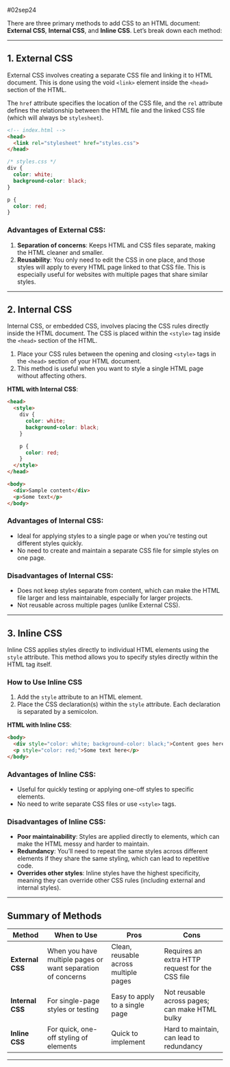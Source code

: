 #02sep24 


There are three primary methods to add CSS to an HTML document: **External CSS**, **Internal CSS**, and **Inline CSS**. Let’s break down each method:

---

## **1. External CSS**

External CSS involves creating a separate CSS file and linking it to HTML document. This is done using the void `<link>` element inside the `<head>` section of the HTML.

The `href` attribute specifies the location of the CSS file, and the `rel` attribute defines the relationship between the HTML file and the linked CSS file (which will always be `stylesheet`).


```html
<!-- index.html -->
<head>
  <link rel="stylesheet" href="styles.css">
</head>
```

```css
/* styles.css */
div {
  color: white;
  background-color: black;
}

p {
  color: red;
}
```

### **Advantages of External CSS**:
1. **Separation of concerns**: Keeps HTML and CSS files separate, making the HTML cleaner and smaller.
2. **Reusability**: You only need to edit the CSS in one place, and those styles will apply to every HTML page linked to that CSS file. This is especially useful for websites with multiple pages that share similar styles.

---

## **2. Internal CSS**

Internal CSS, or embedded CSS, involves placing the CSS rules directly inside the HTML document. The CSS is placed within the `<style>` tag inside the `<head>` section of the HTML.

1. Place your CSS rules between the opening and closing `<style>` tags in the `<head>` section of your HTML document.
2. This method is useful when you want to style a single HTML page without affecting others.


**HTML with Internal CSS**:
```html
<head>
  <style>
    div {
      color: white;
      background-color: black;
    }

    p {
      color: red;
    }
  </style>
</head>

<body>
  <div>Sample content</div>
  <p>Some text</p>
</body>
```

### **Advantages of Internal CSS**:
- Ideal for applying styles to a single page or when you're testing out different styles quickly.
- No need to create and maintain a separate CSS file for simple styles on one page.

### **Disadvantages of Internal CSS**:
- Does not keep styles separate from content, which can make the HTML file larger and less maintainable, especially for larger projects.
- Not reusable across multiple pages (unlike External CSS).

---

## **3. Inline CSS**

Inline CSS applies styles directly to individual HTML elements using the `style` attribute. This method allows you to specify styles directly within the HTML tag itself.

### **How to Use Inline CSS**

1. Add the `style` attribute to an HTML element.
2. Place the CSS declaration(s) within the `style` attribute. Each declaration is separated by a semicolon.

**HTML with Inline CSS**:
```html
<body>
  <div style="color: white; background-color: black;">Content goes here</div>
  <p style="color: red;">Some text here</p>
</body>
```

### **Advantages of Inline CSS**:
- Useful for quickly testing or applying one-off styles to specific elements.
- No need to write separate CSS files or use `<style>` tags.

### **Disadvantages of Inline CSS**:
- **Poor maintainability**: Styles are applied directly to elements, which can make the HTML messy and harder to maintain.
- **Redundancy**: You’ll need to repeat the same styles across different elements if they share the same styling, which can lead to repetitive code.
- **Overrides other styles**: Inline styles have the highest specificity, meaning they can override other CSS rules (including external and internal styles).

---

## **Summary of Methods**

| Method          | When to Use                            | Pros                                  | Cons                                |
|-----------------|----------------------------------------|---------------------------------------|-------------------------------------|
| **External CSS** | When you have multiple pages or want separation of concerns | Clean, reusable across multiple pages | Requires an extra HTTP request for the CSS file |
| **Internal CSS** | For single-page styles or testing     | Easy to apply to a single page       | Not reusable across pages; can make HTML bulky |
| **Inline CSS**   | For quick, one-off styling of elements | Quick to implement                   | Hard to maintain, can lead to redundancy |

---
